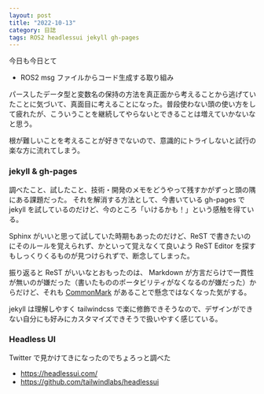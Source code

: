 ```yaml
---
layout: post
title: "2022-10-13"
category: 日誌
tags: ROS2 headlessui jekyll gh-pages
---
```


今日も今日とて

- ROS2 msg ファイルからコード生成する取り組み

パースしたデータ型と変数名の保持の方法を真正面から考えることから逃げていたことに気づいて、真面目に考えることになった。普段使わない頭の使い方をして疲れたが、こういうことを継続してやらないとできることは増えていかないなと思う。

根が難しいことを考えることが好きでないので、意識的にトライしないと試行の楽な方に流れてしまう。

### jekyll & gh-pages

調べたこと、試したこと、技術・開発のメモをどうやって残すかがずっと頭の隅にある課題だった。
それを解消する方法として、今書いている gh-pages で jekyll を試しているのだけど、今のところ「いけるかも！」という感触を得ている。

Sphinx がいいと思って試していた時期もあったのだけど、ReST で書きたいのにそのルールを覚えられず、かといって覚えなくて良いよう ReST Editor を探すもしっくりくるものが見つけられずで、断念してしまった。

振り返ると ReST がいいなとおもったのは、 Markdown が方言だらけで一貫性が無いのが嫌だった（書いたもののポータビリティがなくなるのが嫌だった）からだけど、それも [CommonMark](https://commonmark.org/) があることで懸念ではなくなった気がする。

jekyll は理解しやすく tailwindcss で楽に修飾できそうなので、デザインができない自分にも好みにカスタマイズできそうで扱いやすく感じている。

### Headless UI

Twitter で見かけてきになったのでちょろっと調べた

- https://headlessui.com/
- https://github.com/tailwindlabs/headlessui

